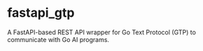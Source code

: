 # fastapi_gtp
A FastAPI-based REST API wrapper for Go Text Protocol (GTP) to communicate with Go AI programs.
